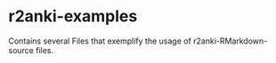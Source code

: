 # r2anki-examples
Contains several Files that exemplify the usage of r2anki-RMarkdown-source files.
